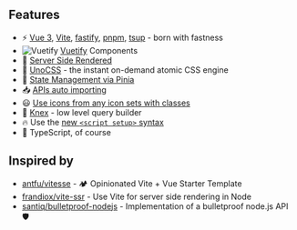 ## Features
- ⚡ [Vue 3](https://github.com/vuejs/core), [Vite](https://github.com/vitejs/vite), [fastify](https://github.com/fastify/fastify), [pnpm](https://pnpm.io/), [tsup](https://tsup.egoist.dev/) - born with fastness
- ![Vuetify](https://api.iconify.design/logos:vuetifyjs.svg) [Vuetify](https://vuetifyjs.com/en/) Components
- 👾 [Server Side Rendered](https://vitejs.dev/guide/ssr.html)
- 🎨 [UnoCSS](https://github.com/antfu/unocss) - the instant on-demand atomic CSS engine
- 🍍 [State Management via Pinia](https://pinia.vuejs.org/)
- 📥 [APIs auto importing](https://github.com/antfu/unplugin-auto-import)
- 😃 [Use icons from any icon sets with classes](https://github.com/antfu/unocss/tree/main/packages/preset-icons)
- 💾 [Knex](https://knexjs.org/) - low level query builder
- 🔥 Use the [new ```<script setup>``` syntax](https://github.com/vuejs/rfcs/pull/227)
- 💪 TypeScript, of course

## Inspired by
- [antfu/vitesse](https://github.com/antfu/vitesse) - 🏕 Opinionated Vite + Vue Starter Template
- [frandiox/vite-ssr](https://github.com/frandiox/vite-ssr) - Use Vite for server side rendering in Node
- [santiq/bulletproof-nodejs](https://github.com/santiq/bulletproof-nodejs) - Implementation of a bulletproof node.js API 🛡️